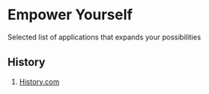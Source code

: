 # Empower Yourself
Selected list of applications that expands your possibilities

## History
1. [History.com](https://www.history.com/)
